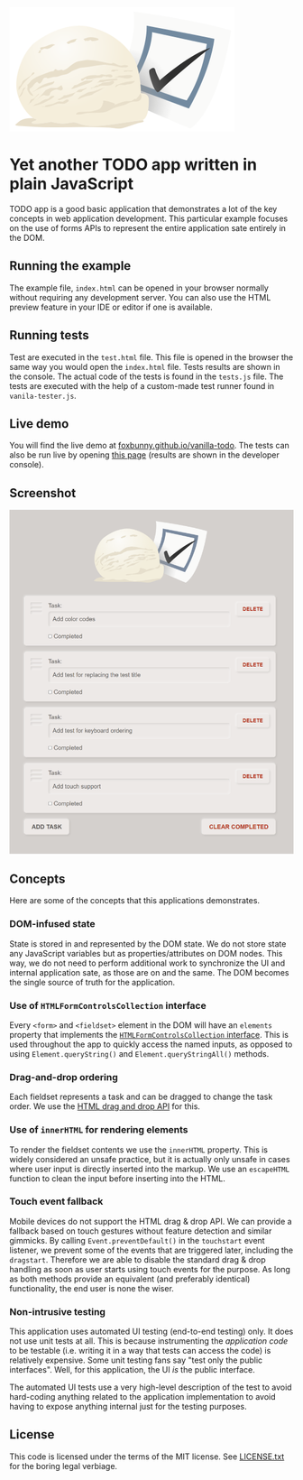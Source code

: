 ![Vanilla TODO logo](logo.svg)

# Yet another TODO app written in plain JavaScript

TODO app is a good basic application that demonstrates a lot of the key 
concepts in web application development. This particular example focuses on 
the use of forms APIs to represent the entire application sate entirely in 
the DOM.

## Running the example

The example file, `index.html` can be opened in your browser normally without 
requiring any development server. You can also use the HTML preview feature in 
your IDE or editor if one is available.

## Running tests

Test are executed in the `test.html` file. This file is opened in the 
browser the same way you would open the `index.html` file. Tests results are 
shown in the console. The actual code of the tests is found in the `tests.js` 
file. The tests are executed with the help of a custom-made test runner 
found in `vanila-tester.js`.

## Live demo

You will find the live demo at 
[foxbunny.github.io/vanilla-todo](https://foxbunny.github.io/vanilla-todo/). 
The tests can also be run live by opening 
[this page](https://foxbunny.github.io/vanilla-todo/tests.html) (results are
shown in the developer console).

## Screenshot

![Screenshot of the vanilla TODO app](./screenshot.png)

## Concepts

Here are some of the concepts that this applications demonstrates.

### DOM-infused state

State is stored in and represented by the DOM state. We do not store state any
JavaScript variables but as properties/attributes on DOM nodes. This way, we
do not need to perform additional work to synchronize the UI and internal
application sate, as those are on and the same. The DOM becomes the single
source of truth for the application.

### Use of `HTMLFormControlsCollection` interface

Every `<form>` and `<fieldset>` element in the DOM will have an `elements` 
property that implements the 
[`HTMLFormControlsCollection` interface](https://developer.mozilla.org/en-US/docs/Web/API/HTMLFormControlsCollection).
This is used throughout the app to quickly access the named inputs, as opposed 
to using `Element.queryString()` and `Element.queryStringAll()` methods.

### Drag-and-drop ordering

Each fieldset represents a task and can be dragged to change the task order. 
We use the [HTML drag and drop API](https://developer.mozilla.org/en-US/docs/Web/API/HTML_Drag_and_Drop_API) 
for this.

### Use of `innerHTML` for rendering elements

To render the fieldset contents we use the `innerHTML` property. This is 
widely considered an unsafe practice, but it is actually only unsafe in 
cases where user input is directly inserted into the markup. We use an 
`escapeHTML` function to clean the input before inserting into the HTML.

### Touch event fallback

Mobile devices do not support the HTML drag & drop API. We can provide a 
fallback based on touch gestures without feature detection and similar gimmicks.
By calling `Event.preventDefault()` in the `touchstart` event listener, we 
prevent some of the events that are triggered later, including the `dragstart`.
Therefore we are able to disable the standard drag & drop handling as soon as 
user starts using touch events for the purpose. As long as both methods provide
an equivalent (and preferably identical) functionality, the end user is none 
the wiser.

### Non-intrusive testing

This application uses automated UI testing (end-to-end testing) only. It 
does not use unit tests at all. This is because instrumenting the 
*application code* to be testable (i.e. writing it in a way that tests can 
access the code) is relatively expensive. Some unit testing fans say "test 
only the public interfaces". Well, for this application, the UI *is* the 
public interface.

The automated UI tests use a very high-level description of the test to avoid 
hard-coding anything related to the application implementation to avoid having 
to expose anything internal just for the testing purposes.

## License

This code is licensed under the terms of the MIT license. See
[LICENSE.txt](LICENSE.txt) for the boring legal verbiage.
